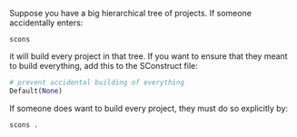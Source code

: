 Suppose you have a big hierarchical tree of projects. If someone accidentally enters: 

```console
scons
```
it will build every project in that tree. If you want to ensure that they meant to build everything, add this to the SConstruct file: 

```python
# prevent accidental building of everything
Default(None)
```
If someone does want to build every project, they must do so explicitly by: 
```console
scons .
```
